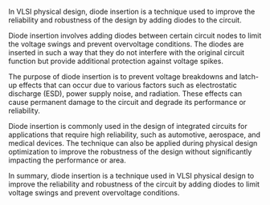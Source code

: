 In VLSI physical design, diode insertion is a technique used to improve the reliability and robustness of the design by adding diodes to the circuit.

Diode insertion involves adding diodes between certain circuit nodes to limit the voltage swings and prevent overvoltage conditions. The diodes are inserted in such a way that they do not interfere with the original circuit function but provide additional protection against voltage spikes.

The purpose of diode insertion is to prevent voltage breakdowns and latch-up effects that can occur due to various factors such as electrostatic discharge (ESD), power supply noise, and radiation. These effects can cause permanent damage to the circuit and degrade its performance or reliability.

Diode insertion is commonly used in the design of integrated circuits for applications that require high reliability, such as automotive, aerospace, and medical devices. The technique can also be applied during physical design optimization to improve the robustness of the design without significantly impacting the performance or area.

In summary, diode insertion is a technique used in VLSI physical design to improve the reliability and robustness of the circuit by adding diodes to limit voltage swings and prevent overvoltage conditions.
